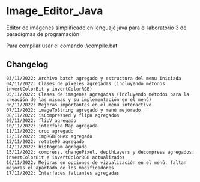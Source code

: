 # Image_Editor_Java
Editor de imágenes simplificado en lenguaje java para el laboratorio 3 de paradigmas de programación

Para compilar usar el comando .\compile.bat


## Changelog
    03/11/2022: Archivo batch agregado y estructura del menu iniciada
    04/11/2022: Clases de pixeles agregadas (incluyendo métodos invertColorBit y invertColorRGB)
    05/11/2022: Clases de imagenes agregadas (incluyendo métodos para la creación de las mismas y su implementación en el menú)
    06/11/2022: Mejoras importantes en el menú interactivo
    07/11/2022: imageToString agregado y menú mejorado
    08/11/2022: isCompressed y flipH agregados
    09/11/2022: flipV agregado
    10/11/2022: interface Map agregada
    11/11/2022: crop agregado
    12/11/2022: imgRGBToHex agregado
    13/11/2022: rotate90 agregado
    14/11/2022: histogram agregado
    15/11/2022: compress, changePixel, depthLayers y decompress agregados; invertColorBit e invertColorRGB actualizados
    16/11/2022: Mejoras en opciones de vizualización en el menú, faltan mejoras el apartado de los modificadores
    17/11/2022: Interfaces faltantes agregadas